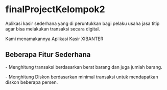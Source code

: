 # finalProjectKelompok2 
Aplikasi kasir sederhana yang di peruntukkan bagi pelaku usaha jasa titip agar bisa melakukan transaksi secara digital.
<p>Kami menamakannya Aplikasi Kasir XIBANTER</p>

<h2>Beberapa Fitur Sederhana</h2>
<p> - Menghitung transaksi berdasarkan berat barang dan juga jumlah barang.</p>
<p> - Menghitung Diskon berdasarkan minimal transaksi untuk mendapatkan diskon beberapa persen.</p>
